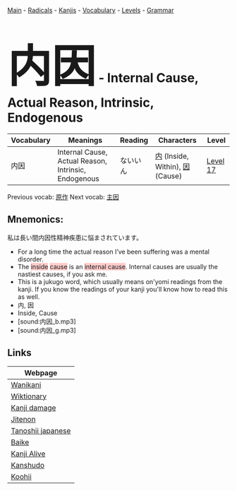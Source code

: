<style> bigfont {font-size: 100px}</style>
[Main](../README.md) -
[Radicals](../radicals.md) -
[Kanjis](../kanjis.md) -
[Vocabulary](../vocabulary.md) -
[Levels](../levels.md) -
[Grammar](../grammar.md)
# <bigfont> 内因</bigfont> - Internal Cause, Actual Reason, Intrinsic, Endogenous 

| Vocabulary | Meanings | Reading | Characters | Level |
| --- | --- | --- | --- | --- |
| 内因 | Internal Cause, Actual Reason, Intrinsic, Endogenous | ないいん |  [内](../kanjis/内.md) (Inside, Within), [因](../kanjis/因.md) (Cause) | [Level 17](../levels/wk_level17.md) |

Previous vocab: [原作](原作.md) Next vocab: [主因](主因.md) 

## Mnemonics:
私は長い間内因性精神疾患に悩まされています。
* For a long time the actual reason I’ve been suffering was a mental disorder.
* The <span style="background-color:#ffcccb"> inside</span> <span style="background-color:#ffcccb"> cause</span> is an <span style="background-color:#ffcccb"> internal cause</span>. Internal causes are usually the nastiest causes, if you ask me.
* This is a jukugo word, which usually means on'yomi readings from the kanji. If you know the readings of your kanji you'll know how to read this as well.
* 内, 因
* Inside, Cause
* [sound:内因_b.mp3]
* [sound:内因_g.mp3]


## Links 

| Webpage |
| --- |
| [Wanikani          ](https://www.wanikani.com/kanji/内因) |
| [Wiktionary        ](https://en.wiktionary.org/wiki/内因) |
| [Kanji damage      ](http://www.kanjidamage.com/kanji/search?utf8=✓&q=内因) |
| [Jitenon           ](https://jitenon.com/kanji/内因) |
| [Tanoshii japanese ](https://www.tanoshiijapanese.com/dictionary/kanji.cfm?k=内因) |
| [Baike             ](https://baike.baidu.com/item/内因) |
| [Kanji Alive       ](https://app.kanjialive.com/内因) |
| [Kanshudo          ](https://www.kanshudo.com/searchmn?q=内因) |
| [Koohii            ](https://kanji.koohii.com/study/kanji/内因) |

